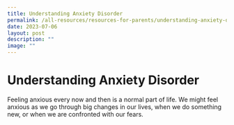```yaml
---
title: Understanding Anxiety Disorder
permalink: /all-resources/resources-for-parents/understanding-anxiety-disorder/
date: 2023-07-06
layout: post
description: ""
image: ""
---
```

# Understanding Anxiety Disorder
Feeling anxious every now and then is a normal part of life. We might feel anxious as we go through big changes in our lives, when we do something new, or when we are confronted with our fears.